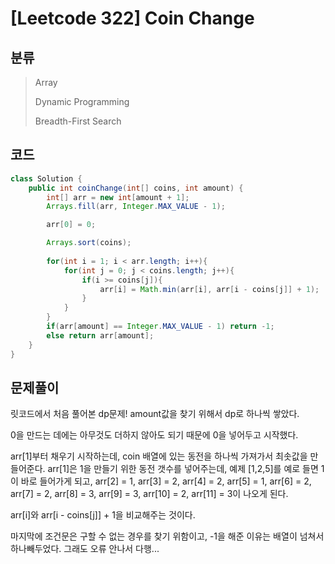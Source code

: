 # [Leetcode 322] Coin Change

## 분류
> Array
> 
> Dynamic Programming
> 
> Breadth-First Search

## 코드
```java
class Solution {
    public int coinChange(int[] coins, int amount) {
        int[] arr = new int[amount + 1];
        Arrays.fill(arr, Integer.MAX_VALUE - 1);

        arr[0] = 0;

        Arrays.sort(coins);
        
        for(int i = 1; i < arr.length; i++){
            for(int j = 0; j < coins.length; j++){
                if(i >= coins[j]){
                    arr[i] = Math.min(arr[i], arr[i - coins[j]] + 1);
                }
            }
        }
        if(arr[amount] == Integer.MAX_VALUE - 1) return -1;
        else return arr[amount];
    }
}
```

## 문제풀이

릿코드에서 처음 풀어본 dp문제! amount값을 찾기 위해서 dp로 하나씩 쌓았다.

0을 만드는 데에는 아무것도 더하지 않아도 되기 때문에 0을 넣어두고 시작했다.

arr[1]부터 채우기 시작하는데, coin 배열에 있는 동전을 하나씩 가져가서 최솟값을 만들어준다.
arr[1]은 1을 만들기 위한 동전 갯수를 넣어주는데, 예제 [1,2,5]를 예로 들면 1이 바로 들어가게 되고,
arr[2] = 1, arr[3] = 2, arr[4] = 2, arr[5] = 1, arr[6] = 2, arr[7] = 2, arr[8] = 3, arr[9] = 3, arr[10] = 2, arr[11] = 3이 나오게 된다.

arr[i]와 arr[i - coins[j]] + 1을 비교해주는 것이다. 

마지막에 조건문은 구할 수 없는 경우를 찾기 위함이고, -1을 해준 이유는 배열이 넘쳐서 하나빼두었다. 그래도 오류 안나서 다행...
